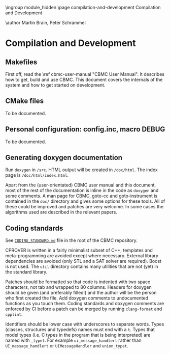 \ingroup module_hidden 
\page compilation-and-development Compilation and Development

\author Martin Brain, Peter Schrammel

# Compilation and Development

## Makefiles ##

First off, read the \ref cbmc-user-manual "CBMC User Manual". It describes
how to get, build and use CBMC. This document covers the
internals of the system and how to get started on development.

## CMake files ##

To be documented.

## Personal configuration: config.inc, macro DEBUG ##

To be documented.

## Generating doxygen documentation ##

Run `doxygen` in `/src`. HTML output will be created in `/doc/html`. The
index page is `/doc/html/index.html`.

Apart from the (user-orientated) CBMC user manual and this document, most
of the rest of the documentation is inline in the code as `doxygen` and
some comments. A man page for CBMC, goto-cc and goto-instrument is
contained in the `doc/` directory and gives some options for these
tools. All of these could be improved and patches are very welcome. In
some cases the algorithms used are described in the relevant papers.

## Coding standards ##

See <a
href="https://github.com/diffblue/cbmc/blob/master/CODING_STANDARD.md">
`CODING_STANDARD.md`</a> file in the root of the CBMC repository.

CPROVER is written in a fairly minimalist subset of C++; templates and
meta-programming are avoided except where necessary.
External library dependencies are avoided (only STL and a SAT solver
are required). Boost is not used. The `util` directory contains many
utilities that are not (yet) in the standard library.

Patches should be formatted so that code is indented with two space
characters, not tab and wrapped to 80 columns. Headers for doxygen
should be given (and preferably filled!) and the author will be the
person who first created the file. Add doxygen comments to
undocumented functions as you touch them. Coding standards
and doxygen comments are enforced by CI before a patch can be
merged by running `clang-format` and `cpplint`.

Identifiers should be lower case with underscores to separate words.
Types (classes, structures and typedefs) names must end with a `t`.
Types that model types (i.e. C types in the program that is being
interpreted) are named with `_typet`. For example `ui_message_handlert`
rather than `UI_message_handlert` or `UIMessageHandler` and
`union_typet`.